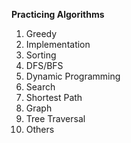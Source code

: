 **Practicing Algorithms**
1. Greedy
2. Implementation
3. Sorting
4. DFS/BFS
5. Dynamic Programming
6. Search
7. Shortest Path
8. Graph
9. Tree Traversal
10. Others
